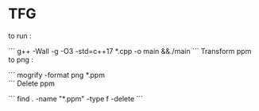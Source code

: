 # TFG

to run :

´´´
g++ -Wall -g -O3 -std=c++17 \*.cpp -o main &&./main
´´´
Transform ppm to png :

´´´
mogrify -format png \*.ppm  
´´´
Delete ppm

´´´
find . -name "\*.ppm" -type f -delete
´´´
